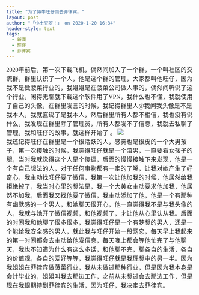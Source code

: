 ```yaml
---
title: "为了博牛旺仔而去菲律宾。"
layout: post
author: "「小土豆呀！」 on 2020-1-20 16:34"
header-style: text
tags:
  - 新闻
  - 旺仔
  - 菲律宾
---
```


<head></head>
<body>
 <font face="宋体"><font size="3">2020年前后，第一次下载飞机，偶然间加入了一个群，一个叫社区的交流群，群里认识了一个人，他是这个群的管理，大家都叫他旺仔，因为我不是做菠菜行业的，我姐姐是在菠菜公司做人事的，偶然间听说了这个行业，闲得无聊就下载这个软件用了VPN，我什么也不懂，我就使用了自己的头像，在群里发言的时候，我记得群里人@我问我头像是不是我本人，我就直说了是我本人，然后群里所有人都不相信，我也没有说什么，我发现在群里除了管理员，所有人都发不了信息，我就去私聊了管理，我和旺仔的故事，就这样开始了</font></font>
 <font face="宋体"><font size="3">。</font></font>
 <img src="https://pic2.zhimg.com/80/v2-c69b488e6a6fe078544343ecb5e157a1_hd.jpg" onload="thumbImg(this)">
 <font face="宋体"><font size="3"><br> </font></font>
 <font face="宋体"><font size="3">我还记得旺仔在群里是一个很活跃的人，感觉也是很皮的一个大男孩子，第一次接触的时候，我觉得旺仔就是一个渣男，一直要看女孩子的腿，当时我就觉得这个人是个傻逼，后面的慢慢接触下来发现，他是一个有自己想法的人，对于任何事物都有一定的了解，让我对她产生了好奇心，我主动找旺仔要了微信，我第一次让他加我的时候，他居然给我拒绝掉了，我当时心里的想法是，我一个大美女主动要求他加我，他居然不加我，后面我又找他要了微信，我主动添加了他，他是一个有那种有幽默感的一个男人，和她聊天很开心，他一直觉得我不是与我头像的人，我就与她开了微信视频，和他视频了，才让他从心里认从我。后面的时间我和他聊了很多很多，我觉得旺仔是一个有梦想的男人，还是一个能给我安全感的男人，就此我与旺仔开始一段网恋，每天早上我起来的第一时间都会去主动给他发信息，每天晚上都会等他忙完了与他聊天，我也不知道为什么有这么多话，和他聊不完，聊各自的生活，各自的价值观，各自的爱好等等，我觉得旺仔就是我理想中的另一半。因为我姐姐在菲律宾做菠菜行业，我从未做过那种行业，但是因为我本身是会计毕业的，姐姐叫我去那边工作，之前从未想过会去那边工作，但是现在我很期待到菲律宾的生活，因为旺仔，我决定去菲律宾。</font></font>
 <br> 
 <br> 
 <br>
</body>


